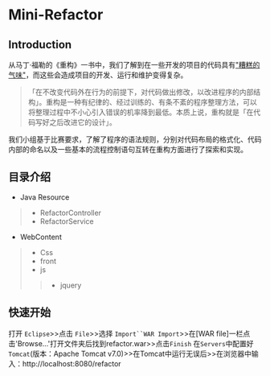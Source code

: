 Mini-Refactor
=============
Introduction
-------------
从马丁·福勒的《重构》一书中，我们了解到在一些开发的项目的代码具有["糟糕的气味"](http://wiki.c2.com/?CodeSmell)，而这些会造成项目的开发、运行和维护变得复杂。<br>
>「在不改变代码外在行为的前提下，对代码做出修改，以改进程序的内部结构」。重构是一种有纪律的、经过训练的、有条不紊的程序整理方法，可以将整理过程中不小心引入错误的机率降到最低。本质上说，重构就是「在代码写好之后改进它的设计」。<br>

我们小组基于比赛要求，了解了程序的语法规则，分别对代码布局的格式化、代码内部的命名以及一些基本的流程控制语句互转在重构方面进行了探索和实现。<br>

目录介绍
------------
* Java Resource
>* RefactorController
>* RefactorService
* WebContent
>* Css
>* front
>* js
>>* jquery

快速开始
-------------
打开 `Eclipse`>>点击 `File`>>选择 `Import``WAR Import`>>在[WAR file]一栏点击'Browse...'打开文件夹后找到refactor.war>>点击`Finish`
在`Servers`中配置好`Tomcat`(版本：Apache Tomcat v7.0)>>在Tomcat中运行无误后>>在浏览器中输入：http://localhost:8080/refactor
